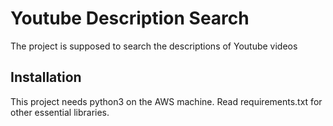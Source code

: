 # Youtube Description Search
The project is supposed to search the descriptions of Youtube videos


## Installation
This project needs python3 on the AWS machine.
Read requirements.txt for other essential libraries.
